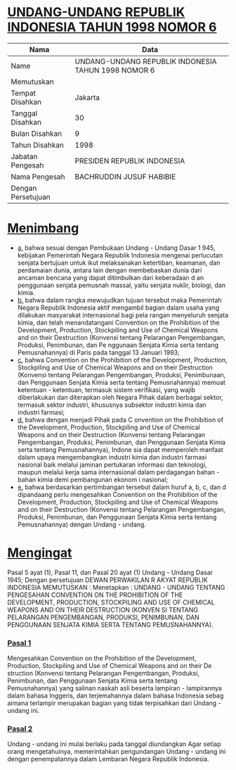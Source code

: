 # [UNDANG-UNDANG REPUBLIK INDONESIA TAHUN 1998 NOMOR 6](http://example.org/legal/document/uu/1998/6)

| Nama | Data |
| ------ | ----- |
|Name|UNDANG-UNDANG REPUBLIK INDONESIA TAHUN 1998 NOMOR 6|
|Memutuskan||
|Tempat Disahkan|Jakarta|
|Tanggal Disahkan|30|
|Bulan Disahkan|9|
|Tahun Disahkan|1998|
|Jabatan Pengesah|PRESIDEN REPUBLIK INDONESIA|
|Nama Pengesah|BACHRUDDIN JUSUF HABIBIE|
|Dengan Persetujuan||
# [Menimbang](http://example.org/legal/document/uu/1998/6/menimbang)

* [a.](http://example.org/legal/document/uu/1998/6/menimbang/point/a) bahwa sesuai dengan Pembukaan Undang - Undang Dasar 1 945, kebijakan Pemerintah Negara Republik Indonesia mengenai perlucutan senjata bertujuan untuk ikut melaksanakan ketertiban, keamanan, dan perdamaian dunia, antara lain dengan membebaskan dunia dari ancaman bencana yang dapat ditimbulkan dari keberadaan d an penggunaan senjata pemusnah massal, yaitu senjata nuklir, biologi, dan kimia.
* [b.](http://example.org/legal/document/uu/1998/6/menimbang/point/b) bahwa dalam rangka mewujudkan tujuan tersebut maka Pemerintah Negara Republik Indonesia aktif mengambil bagian dalam usaha yang dilakukan masyarakat internasional bagi pela rangan menyeluruh senjata kimia, dan telah menandatangani Convention on the Prohibition of the Development, Production, Stockpiling and Use of Chemical Weapons and on their Destruction (Konvensi tentang Pelarangan Pengembangan, Produksi, Penimbunan, dan Pe nggunaan Senjata Kimia serta tentang Pemusnahannya) di Paris pada tanggal 13 Januari 1993;
* [c.](http://example.org/legal/document/uu/1998/6/menimbang/point/c) bahwa Convention on the Prohibition of the Development, Production, Stockpiling and Use of Chemical Weapons and on their Destruction (Konvensi tentang Pelarangan Pengembangan, Produksi, Penimbunaan, dan Penggunaan Senjata Kimia serta tentang Pemusnahannya) memuat ketentuan - ketentuan, termasuk sistem verifikasi, yang wajib diberlakukan dan diterapkan oleh Negara Pihak dalam berbagai sektor, termasuk sektor industri, khususnya subsektor industri kimia dan industri farmasi;
* [d.](http://example.org/legal/document/uu/1998/6/menimbang/point/d) bahwa dengan menjadi Pihak pada C onvention on the Prohibition of the Development, Production, Stockpiling and Use of Chemical Weapons and on their Destruction (Konvensi tentang Pelarangan Pengembangan, Produksi, Penimbunan, dan Penggunaan Senjata Kimia serta tentang Pemusnahannya), Indone sia dapat memperoleh manfaat dalam upaya mengembangkan industri kimia dan industri farmasi nasional baik melalui jaminan pertukaran informasi dan teknologi, maupun melalui kerja sama internasional dalam perdagangan bahan - bahan kimia demi pembangunan ekonom i nasional;
* [e.](http://example.org/legal/document/uu/1998/6/menimbang/point/e) bahwa berdasarkan pertimbangan tersebut dalam huruf a, b, c, dan d dipandaang perlu mengesahkan Convention on the Prohibition of the Development, Production, Stockpiling and Use of Chemical Weapons and on their Destruction (Konvensi tentang Pelarangan Pengembangan, Produksi, Penimbunan, dan Penggunaan Senjata Kimia serta tentang Pemusnahannya) dengan Undang - undang.
# [Mengingat](http://example.org/legal/document/uu/1998/6/mengingat)
Pasal 5 ayat (1), Pasal 11, dan Pasal 20 ayat (1) Undang - Undang Dasar 1945; Dengan persetujuan DEWAN PERWAKILAN R AKYAT REPUBLIK INDONESIA MEMUTUSKAN : Menetapkan : UNDANG - UNDANG TENTANG PENGESAHAN CONVENTION ON THE PROHIBITION OF THE DEVELOPMENT, PRODUCTION, STOCKPILING AND USE OF CHEMICAL WEAPONS AND ON THEIR DESTRUCTION (KONVEN SI TENTANG PELARANGAN PENGEMBANGAN, PRODUKSI, PENIMBUNAN, DAN PENGGUNAAN SENJATA KIMIA SERTA TENTANG PEMUSNAHANNYA).

### [Pasal 1](http://example.org/legal/document/uu/1998/6/pasal/0001)
Mengesahkan Convention on the Prohibition of the Development, Production, Stockpiling and Use of Chemical Weapons and on their De struction (Konvensi tentang Pelarangan Pengembangan, Produksi, Penimbunan, dan Penggunaan Senjata Kimia serta tentang Pemusnahannya) yang salinan naskah asli beserta lampiran - lampirannya dalam bahasa Inggeris, dan terjemahannya dalam bahasa Indonesia sebag aimana terlampir merupakan bagian yang tidak terpisahkan dari Undang - undang ini.


### [Pasal 2](http://example.org/legal/document/uu/1998/6/pasal/0002)
Undang - undang ini mulai berlaku pada tanggal diundangkan Agar setiap orang mengetahuinya, memerintahkan pengundangan Undang - undang ini dengan penempatannya dalam Lembaran Negara Republik Indonesia.
